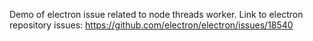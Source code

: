 Demo of electron issue related to node threads worker. Link to electron repository issues:
https://github.com/electron/electron/issues/18540
